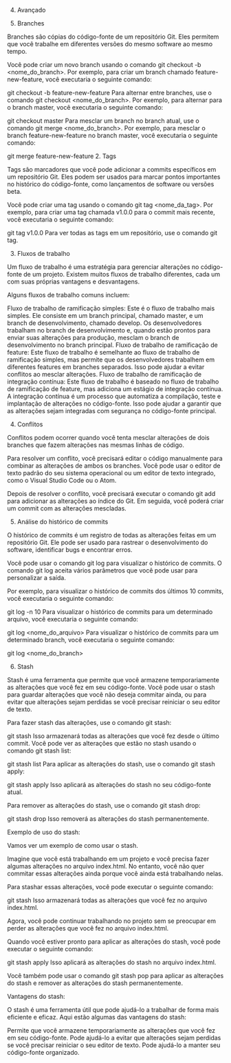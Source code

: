 
4. Avançado

1. Branches

Branches são cópias do código-fonte de um repositório Git. Eles permitem que você trabalhe em diferentes versões do mesmo software ao mesmo tempo.

Você pode criar um novo branch usando o comando git checkout -b <nome_do_branch>. Por exemplo, para criar um branch chamado feature-new-feature, você executaria o seguinte comando:

git checkout -b feature-new-feature
Para alternar entre branches, use o comando git checkout <nome_do_branch>. Por exemplo, para alternar para o branch master, você executaria o seguinte comando:

git checkout master
Para mesclar um branch no branch atual, use o comando git merge <nome_do_branch>. Por exemplo, para mesclar o branch feature-new-feature no branch master, você executaria o seguinte comando:

git merge feature-new-feature
2. Tags

Tags são marcadores que você pode adicionar a commits específicos em um repositório Git. Eles podem ser usados para marcar pontos importantes no histórico do código-fonte, como lançamentos de software ou versões beta.

Você pode criar uma tag usando o comando git tag <nome_da_tag>. Por exemplo, para criar uma tag chamada v1.0.0 para o commit mais recente, você executaria o seguinte comando:

git tag v1.0.0
Para ver todas as tags em um repositório, use o comando git tag.

3. Fluxos de trabalho

Um fluxo de trabalho é uma estratégia para gerenciar alterações no código-fonte de um projeto. Existem muitos fluxos de trabalho diferentes, cada um com suas próprias vantagens e desvantagens.

Alguns fluxos de trabalho comuns incluem:

Fluxo de trabalho de ramificação simples: Este é o fluxo de trabalho mais simples. Ele consiste em um branch principal, chamado master, e um branch de desenvolvimento, chamado develop. Os desenvolvedores trabalham no branch de desenvolvimento e, quando estão prontos para enviar suas alterações para produção, mesclam o branch de desenvolvimento no branch principal.
Fluxo de trabalho de ramificação de feature: Este fluxo de trabalho é semelhante ao fluxo de trabalho de ramificação simples, mas permite que os desenvolvedores trabalhem em diferentes features em branches separados. Isso pode ajudar a evitar conflitos ao mesclar alterações.
Fluxo de trabalho de ramificação de integração contínua: Este fluxo de trabalho é baseado no fluxo de trabalho de ramificação de feature, mas adiciona um estágio de integração contínua. A integração contínua é um processo que automatiza a compilação, teste e implantação de alterações no código-fonte. Isso pode ajudar a garantir que as alterações sejam integradas com segurança no código-fonte principal.

4. Conflitos

Conflitos podem ocorrer quando você tenta mesclar alterações de dois branches que fazem alterações nas mesmas linhas de código.

Para resolver um conflito, você precisará editar o código manualmente para combinar as alterações de ambos os branches. Você pode usar o editor de texto padrão do seu sistema operacional ou um editor de texto integrado, como o Visual Studio Code ou o Atom.

Depois de resolver o conflito, você precisará executar o comando git add para adicionar as alterações ao índice do Git. Em seguida, você poderá criar um commit com as alterações mescladas.

5. Análise do histórico de commits

O histórico de commits é um registro de todas as alterações feitas em um repositório Git. Ele pode ser usado para rastrear o desenvolvimento do software, identificar bugs e encontrar erros.

Você pode usar o comando git log para visualizar o histórico de commits. O comando git log aceita vários parâmetros que você pode usar para personalizar a saída.

Por exemplo, para visualizar o histórico de commits dos últimos 10 commits, você executaria o seguinte comando:

git log -n 10
Para visualizar o histórico de commits para um determinado arquivo, você executaria o seguinte comando:

git log <nome_do_arquivo>
Para visualizar o histórico de commits para um determinado branch, você executaria o seguinte comando:

git log <nome_do_branch>

6. Stash

Stash é uma ferramenta que permite que você armazene temporariamente as alterações que você fez em seu código-fonte. Você pode usar o stash para guardar alterações que você não deseja commitar ainda, ou para evitar que alterações sejam perdidas se você precisar reiniciar o seu editor de texto.

Para fazer stash das alterações, use o comando git stash:

git stash
Isso armazenará todas as alterações que você fez desde o último commit. Você pode ver as alterações que estão no stash usando o comando git stash list:

git stash list
Para aplicar as alterações do stash, use o comando git stash apply:

git stash apply
Isso aplicará as alterações do stash no seu código-fonte atual.

Para remover as alterações do stash, use o comando git stash drop:

git stash drop
Isso removerá as alterações do stash permanentemente.

Exemplo de uso do stash:

Vamos ver um exemplo de como usar o stash.

Imagine que você está trabalhando em um projeto e você precisa fazer algumas alterações no arquivo index.html. No entanto, você não quer commitar essas alterações ainda porque você ainda está trabalhando nelas.

Para stashar essas alterações, você pode executar o seguinte comando:

git stash
Isso armazenará todas as alterações que você fez no arquivo index.html.

Agora, você pode continuar trabalhando no projeto sem se preocupar em perder as alterações que você fez no arquivo index.html.

Quando você estiver pronto para aplicar as alterações do stash, você pode executar o seguinte comando:

git stash apply
Isso aplicará as alterações do stash no arquivo index.html.

Você também pode usar o comando git stash pop para aplicar as alterações do stash e remover as alterações do stash permanentemente.

Vantagens do stash:

O stash é uma ferramenta útil que pode ajudá-lo a trabalhar de forma mais eficiente e eficaz. Aqui estão algumas das vantagens do stash:

Permite que você armazene temporariamente as alterações que você fez em seu código-fonte.
Pode ajudá-lo a evitar que alterações sejam perdidas se você precisar reiniciar o seu editor de texto.
Pode ajudá-lo a manter seu código-fonte organizado.